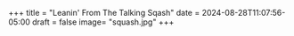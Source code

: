 +++
title = "Leanin' From The Talking Sqash"
date = 2024-08-28T11:07:56-05:00
draft = false
image= "squash.jpg"
+++

